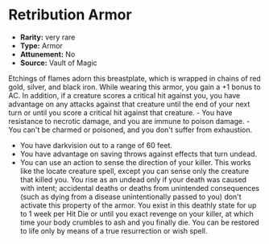 
# Retribution Armor

* **Rarity:** very rare
* **Type:** Armor
* **Attunement:** No
* **Source:** Vault of Magic


Etchings of flames adorn this breastplate, which is wrapped in chains of red gold, silver, and black iron. While wearing this armor, you gain a +1 bonus to AC. In addition, if a creature scores a critical hit against you, you have advantage on any attacks against that creature until the end of your next turn or until you score a critical hit against that creature. - You have resistance to necrotic damage, and you are immune to poison damage. - You can't be charmed or poisoned, and you don't suffer from exhaustion.
- You have darkvision out to a range of 60 feet.
- You have advantage on saving throws against effects that turn undead.
- You can use an action to sense the direction of your killer. This works like the locate creature spell, except you can sense only the creature that killed you. You rise as an undead only if your death was caused with intent; accidental deaths or deaths from unintended consequences (such as dying from a disease unintentionally passed to you) don't activate this property of the armor. You exist in this deathly state for up to 1 week per Hit Die or until you exact revenge on your killer, at which time your body crumbles to ash and you finally die. You can be restored to life only by means of a true resurrection or wish spell.

